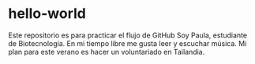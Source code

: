 # hello-world
Este repositorio es para practicar el flujo de GitHub
Soy Paula, estudiante de Biotecnología. En mi tiempo libre me gusta leer y escuchar música. Mi plan para este verano es hacer un voluntariado en Tailandia.
